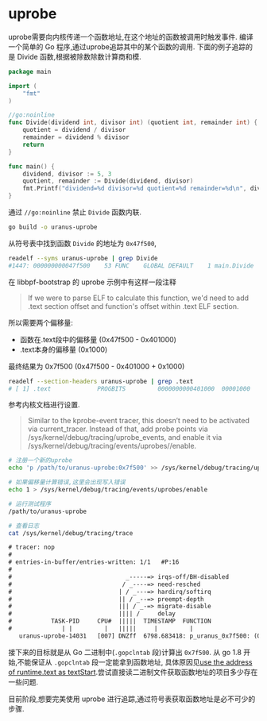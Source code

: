 # uprobe
 
uprobe需要向内核传递一个函数地址,在这个地址的函数被调用时触发事件.
编译一个简单的 Go 程序,通过uprobe追踪其中的某个函数的调用.
下面的例子追踪的是 Divide 函数,根据被除数除数计算商和模.

```go
package main

import (
	"fmt"
)

//go:noinline
func Divide(dividend int, divisor int) (quotient int, remainder int) {
	quotient = dividend / divisor
	remainder = dividend % divisor
	return
}

func main() {
	dividend, divisor := 5, 3
	quotient, remainder := Divide(dividend, divisor)
	fmt.Printf("dividend=%d divisor=%d quotient=%d remainder=%d\n", dividend, divisor, quotient, remainder)
}
```

通过 `//go:noinline` 禁止 `Divide` 函数内联.

```bash
go build -o uranus-uprobe
```

从符号表中找到函数 `Divide` 的地址为 `0x47f500`,

```bash
readelf --syms uranus-uprobe | grep Divide
#1447: 000000000047f500    53 FUNC    GLOBAL DEFAULT    1 main.Divide
```

在 libbpf-bootstrap 的 uprobe 示例中有这样一段注释

> If we were to parse ELF to calculate this function, we'd need 
> to add .text section offset and function's offset within .text
> ELF section.

所以需要两个偏移量:

* 函数在.text段中的偏移量 (0x47f500 - 0x401000)
* .text本身的偏移量 (0x1000)

最终结果为 0x7f500 (0x47f500 - 0x401000 + 0x1000)

```bash
readelf --section-headers uranus-uprobe | grep .text
# [ 1] .text             PROGBITS         0000000000401000  00001000
```

参考内核文档进行设置.

> Similar to the kprobe-event tracer, this doesn’t need to be activated via current_tracer. Instead of that, add probe points via /sys/kernel/debug/tracing/uprobe_events, and enable it via /sys/kernel/debug/tracing/events/uprobes/<EVENT>/enable.

```bash
# 注册一个新的uprobe
echo 'p /path/to/uranus-uprobe:0x7f500' >> /sys/kernel/debug/tracing/uprobe_events

# 如果偏移量计算错误,这里会出现写入错误
echo 1 > /sys/kernel/debug/tracing/events/uprobes/enable
```

```bash
# 运行测试程序
/path/to/uranus-uprobe

# 查看日志
cat /sys/kernel/debug/tracing/trace
```

```txt
# tracer: nop
#
# entries-in-buffer/entries-written: 1/1   #P:16
#
#                                _-----=> irqs-off/BH-disabled
#                               / _----=> need-resched
#                              | / _---=> hardirq/softirq
#                              || / _--=> preempt-depth
#                              ||| / _-=> migrate-disable
#                              |||| /     delay
#           TASK-PID     CPU#  |||||  TIMESTAMP  FUNCTION
#              | |         |   |||||     |         |
   uranus-uprobe-14031   [007] DNZff  6798.683418: p_uranus_0x7f500: (0x47f500)
```

接下来的目标就是从 Go 二进制中(`.gopclntab` 段)计算出 `0x7f500`.
从 go 1.8 开始,不能保证从 `.gopclntab` 段一定能拿到函数地址,
具体原因见[use the address of runtime.text as textStart](https://github.com/golang/go/commit/b38ab0ac5f78ac03a38052018ff629c03e36b864).尝试直接读二进制文件获取函数地址的项目多少存在一些问题.

目前阶段,想要完美使用 uprobe 进行追踪,通过符号表获取函数地址是必不可少的步骤.
